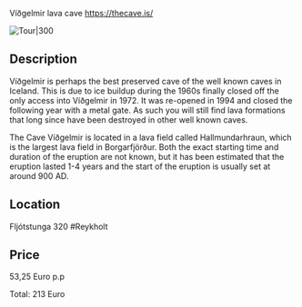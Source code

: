 Víðgelmir lava cave
https://thecave.is/

![Tour|300](https://thecave.is/wp-content/uploads/2021/03/DSC8542-1.jpg)

## Description

Víðgelmir is perhaps the best preserved cave of the well known caves in Iceland. This is due to ice buildup during the 1960s finally closed off the only access into Víðgelmir in 1972. It was re-opened in 1994 and closed the following year with a metal gate. As such you will still find lava formations that long since have been destroyed in other well known caves.

The Cave Víðgelmir is located in a lava field called Hallmundarhraun, which is the largest lava field in Borgarfjörður. Both the exact starting time and duration of the eruption are not known, but it has been estimated that the eruption lasted 1-4 years and the start of the eruption is usually set at around 900 AD.

## Location

Fljótstunga 320 #Reykholt 

## Price

53,25 Euro p.p

Total: 213 Euro
